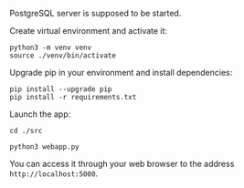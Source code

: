 PostgreSQL server is supposed to be started.

Create virtual environment and activate it:

```
python3 -m venv venv
source ./venv/bin/activate
```

Upgrade pip in your environment and install dependencies:

```
pip install --upgrade pip
pip install -r requirements.txt
```

Launch the app:

```
cd ./src

python3 webapp.py
```

You can access it through your web browser to the address `http://localhost:5000`.
